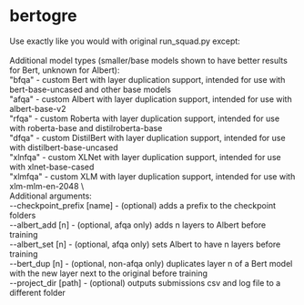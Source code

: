 # bertogre

Use exactly like you would with original run_squad.py except: \
 \
Additional model types (smaller/base models shown to have better results for Bert, unknown for Albert): \
    "bfqa" - custom Bert with layer duplication support, intended for use with bert-base-uncased and other base models \
    "afqa" - custom Albert with layer duplication support, intended for use with albert-base-v2 \
    "rfqa" - custom Roberta with layer duplication support, intended for use with roberta-base and distilroberta-base \
    "dfqa" - custom DistilBert with layer duplication support, intended for use with distilbert-base-uncased \
    "xlnfqa" - custom XLNet with layer duplication support, intended for use with xlnet-base-cased \
    "xlmfqa" - custom XLM with layer duplication support, intended for use with xlm-mlm-en-2048 \ 
 \
Additional arguments: \
    --checkpoint_prefix [name] - (optional) adds a prefix to the checkpoint folders \
    --albert_add [n] - (optional, afqa only) adds n layers to Albert before training \
    --albert_set [n] - (optional, afqa only) sets Albert to have n layers before training \
    --bert_dup [n] - (optional, non-afqa only) duplicates layer n of a Bert model with the new layer next to the original before training \
    --project_dir [path] - (optional) outputs submissions csv and log file to a different folder
